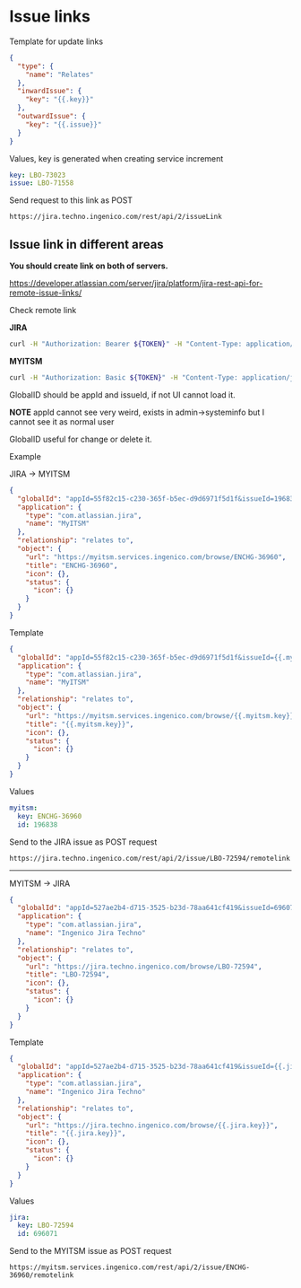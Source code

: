 # Issue links

Template for update links

```json
{
  "type": {
    "name": "Relates"
  },
  "inwardIssue": {
    "key": "{{.key}}"
  },
  "outwardIssue": {
    "key": "{{.issue}}"
  }
}
```

Values, key is generated when creating service increment

```yml
key: LBO-73023
issue: LBO-71558
```

Send request to this link as POST

```
https://jira.techno.ingenico.com/rest/api/2/issueLink
```

## Issue link in different areas

__You should create link on both of servers.__

https://developer.atlassian.com/server/jira/platform/jira-rest-api-for-remote-issue-links/

Check remote link

__JIRA__

```sh
curl -H "Authorization: Bearer ${TOKEN}" -H "Content-Type: application/json"  https://jira.techno.ingenico.com/rest/api/2/issue/LBO-72594/remotelink | jq .
```

__MYITSM__

```sh
curl -H "Authorization: Basic ${TOKEN}" -H "Content-Type: application/json" https://myitsm.services.ingenico.com/rest/api/2/issue/ENCHG-36960/remotelink | jq .
```

GlobalID should be appId and issueId, if not UI cannot load it.

__NOTE__ appId cannot see very weird, exists in admin->systeminfo but I cannot see it as normal user

GlobalID useful for change or delete it.

Example

JIRA -> MYITSM

```json
{
  "globalId": "appId=55f82c15-c230-365f-b5ec-d9d6971f5d1f&issueId=196838",
  "application": {
    "type": "com.atlassian.jira",
    "name": "MyITSM"
  },
  "relationship": "relates to",
  "object": {
    "url": "https://myitsm.services.ingenico.com/browse/ENCHG-36960",
    "title": "ENCHG-36960",
    "icon": {},
    "status": {
      "icon": {}
    }
  }
}
```

Template

```json
{
  "globalId": "appId=55f82c15-c230-365f-b5ec-d9d6971f5d1f&issueId={{.myitsm.id}}",
  "application": {
    "type": "com.atlassian.jira",
    "name": "MyITSM"
  },
  "relationship": "relates to",
  "object": {
    "url": "https://myitsm.services.ingenico.com/browse/{{.myitsm.key}}",
    "title": "{{.myitsm.key}}",
    "icon": {},
    "status": {
      "icon": {}
    }
  }
}
```

Values

```yml
myitsm:
  key: ENCHG-36960
  id: 196838
```

Send to the JIRA issue as POST request

```
https://jira.techno.ingenico.com/rest/api/2/issue/LBO-72594/remotelink
```


---

MYITSM -> JIRA

```json
{
  "globalId": "appId=527ae2b4-d715-3525-b23d-78aa641cf419&issueId=696071",
  "application": {
    "type": "com.atlassian.jira",
    "name": "Ingenico Jira Techno"
  },
  "relationship": "relates to",
  "object": {
    "url": "https://jira.techno.ingenico.com/browse/LBO-72594",
    "title": "LBO-72594",
    "icon": {},
    "status": {
      "icon": {}
    }
  }
}
```

Template

```json
{
  "globalId": "appId=527ae2b4-d715-3525-b23d-78aa641cf419&issueId={{.jira.id}}",
  "application": {
    "type": "com.atlassian.jira",
    "name": "Ingenico Jira Techno"
  },
  "relationship": "relates to",
  "object": {
    "url": "https://jira.techno.ingenico.com/browse/{{.jira.key}}",
    "title": "{{.jira.key}}",
    "icon": {},
    "status": {
      "icon": {}
    }
  }
}
```

Values

```yml
jira:
  key: LBO-72594
  id: 696071
```

Send to the MYITSM issue as POST request

```
https://myitsm.services.ingenico.com/rest/api/2/issue/ENCHG-36960/remotelink
```

